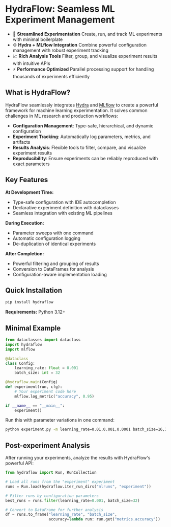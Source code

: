 # HydraFlow: Seamless ML Experiment Management

<div class="grid cards" markdown>

- 🚀 **Streamlined Experimentation**
  Create, run, and track ML experiments with minimal boilerplate
- ⚙️ **Hydra + MLflow Integration**
  Combine powerful configuration management with robust experiment tracking
- 📈 **Rich Analysis Tools**
  Filter, group, and visualize experiment results with intuitive APIs
- ⚡ **Performance Optimized**
  Parallel processing support for handling thousands of experiments efficiently

</div>

## What is HydraFlow?

HydraFlow seamlessly integrates [Hydra](https://hydra.cc/) and
[MLflow](https://mlflow.org/) to create a powerful framework for machine
learning experimentation. It solves common challenges in ML research and
production workflows:

- **Configuration Management**: Type-safe, hierarchical, and dynamic
  configuration
- **Experiment Tracking**: Automatically log parameters, metrics, and artifacts
- **Results Analysis**: Flexible tools to filter, compare, and visualize
  experiment results
- **Reproducibility**: Ensure experiments can be reliably reproduced with
  exact parameters

## Key Features

**At Development Time:**
- Type-safe configuration with IDE autocompletion
- Declarative experiment definition with dataclasses
- Seamless integration with existing ML pipelines

**During Execution:**
- Parameter sweeps with one command
- Automatic configuration logging
- De-duplication of identical experiments

**After Completion:**
- Powerful filtering and grouping of results
- Conversion to DataFrames for analysis
- Configuration-aware implementation loading

## Quick Installation

```bash
pip install hydraflow
```

**Requirements:** Python 3.12+

## Minimal Example

```python
from dataclasses import dataclass
import hydraflow
import mlflow

@dataclass
class Config:
    learning_rate: float = 0.001
    batch_size: int = 32

@hydraflow.main(Config)
def experiment(run, cfg):
    # Your experiment code here
    mlflow.log_metric("accuracy", 0.95)

if __name__ == "__main__":
    experiment()
```

Run this with parameter variations in one command:

```bash
python experiment.py -m learning_rate=0.01,0.001,0.0001 batch_size=16,32,64
```

## Post-experiment Analysis

After running your experiments, analyze the results with HydraFlow's
powerful API:

```python
from hydraflow import Run, RunCollection

# Load all runs from the "experiment" experiment
runs = Run.load(hydraflow.iter_run_dirs("mlruns", "experiment"))

# Filter runs by configuration parameters
best_runs = runs.filter(learning_rate=0.001, batch_size=32)

# Convert to DataFrame for further analysis
df = runs.to_frame("learning_rate", "batch_size",
                   accuracy=lambda run: run.get("metrics.accuracy"))
```

<!--
## Explore HydraFlow

<div class="grid cards" markdown>

- 📖 [**Getting Started**](usage/quickstart.md)
  Learn the basics of HydraFlow with a step-by-step guide
- 🧩 [**API Reference**](api/index.md)
  Detailed documentation of HydraFlow's classes and functions
- 💻 [**CLI Tools**](cli/index.md)
  Discover HydraFlow's command-line utilities
- 💡 [**Advanced Usage**](advanced/index.md)
  Tips, tricks, and best practices for complex workflows

</div>
-->
